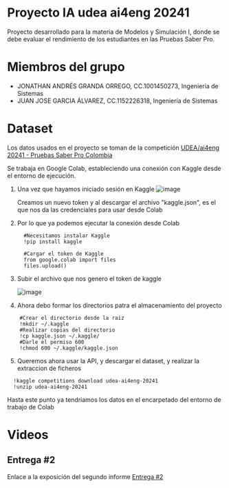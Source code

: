 # Proyecto IA udea ai4eng 20241
Proyecto desarrollado para la materia de Modelos y Simulación I, donde se debe evaluar el rendimiento de los estudiantes en las Pruebas Saber Pro. 

# Miembros del grupo
* JONATHAN ANDRÉS GRANDA ORREGO, CC.1001450273, Ingeniería de Sistemas
* JUAN JOSE GARCIA ÁLVAREZ, CC.1152226318, Ingeniería de Sistemas

# Dataset
Los datos usados en el proyecto se toman de la competición [UDEA/ai4eng 20241 - Pruebas Saber Pro Colombia](http://www.kaggle.com/competitions/udea-ai4eng-20241)


Se trabaja en Google Colab, estableciendo una conexión con Kaggle desde el entorno de ejecución.

1. Una vez que hayamos iniciado sesión en Kaggle
   ![image](https://github.com/JGranda11/Proyecto-IA-udea-ai4eng-20241/assets/112766584/9f7d875b-6c15-4621-92be-59368c263423)
   
   Creamos un nuevo token y al descargar el archivo "kaggle.json", es el que nos da las credenciales para usar desde Colab

2. Por lo que ya podemos ejecutar la conexión desde Colab
   ```
     #Necesitamos instalar Kaggle
     !pip install kaggle

     #Cargar el token de Kaggle
     from google.colab import files
     files.upload()
   
   ```
3. Subir el archivo que nos genero el token de kaggle
   
   ![image](https://github.com/JGranda11/Proyecto-IA-udea-ai4eng-20241/assets/112766584/bcc764de-3325-436b-a1b2-828fb653a9cc)
   
4. Ahora debo formar los directorios patra el almacenamiento del proyecto
 ```
     #Crear el directorio desde la raiz
     !mkdir ~/.kaggle
     #Realizar copias del directorio
     !cp kaggle.json ~/.kaggle/
     #Darle el permiso 600
     !chmod 600 ~/.kaggle/kaggle.json
 ```
5. Queremos ahora usar la API, y descargar el dataset, y realizar la extraccion de ficheros
 ```  
   !kaggle competitions download udea-ai4eng-20241
   !unzip udea-ai4eng-20241
```
  Hasta este punto ya tendriamos los datos en el encarpetado del entorno de trabajo de Colab

  # Videos
   ## Entrega #2
   Enlace a la exposición del segundo informe [Entrega #2](http://www.kaggle.com/competitions/udea-ai4eng-20241)

